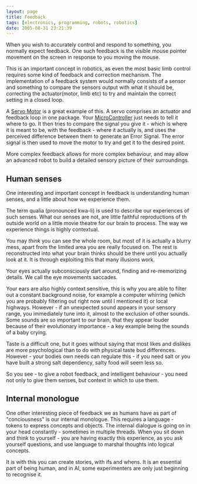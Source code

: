 ```yaml
---
layout: page
title: Feedback
tags: [electronics, programming, robots, robotics]
date: 2005-08-31 23:21:39
---
```

When you wish to accurately control and respond to something, you normally expect feedback. One such feedback is the visible mouse pointer movement on the screen in response to you moving the mouse.

This is an important concept in robotics, as even the most basic limb control requires some kind of feedback and correction mechanism. The implementation of a feedback system would normally consists of a sensor and something to compare the sensors output with what it should be, correcting the actuator(motor, limb etc) to try and maintain the correct setting in a closed loop.

A [Servo Motor](/wiki/servo_motor.html "A motor with built in positioning control - easily interfaced with digital systems") is a great example of this.  A servo comprises an actuator and feedback loop in one package.  Your [MicroController](/wiki/microcontroller.html "A programmable digital controller ") just needs to tell it where to go. It then tries to compare the signal you give it - which is where it is meant to be, with the feedback - where it actually is, and uses the perceived difference between them to generate an Error Signal. The error signal is then used to move the motor to try and get it to the desired point.

More complex feedback allows for more complex behaviour, and may allow an advanced robot to build a detailed sensory picture of their surroundings.

## Human senses

One interesting and important concept in feedback is understanding human senses, and a little about how we experience them.

The term qualia (pronounced kwa-li) is used to describe our experiences of such senses. What our senses are not, are little faithful reproductions of th outside world on a little movie theatre for our brain to process. The way we experience things is highly contextual.

You may _think_ you can see the whole room, but most of it is actually a blurry mess, apart from the limited area you are really focused on. The rest is reconstructed into what your brain thinks should be there until you actually look at it. It is through exploiting this that many illusions work.

Your eyes actually subconsciously dart around, finding and re-memorizing details. We call the eye movements saccades.

Your ears are also highly context sensitive, this is why you are able to filter out a constant background noise, for example a computer whirring (which you are probably filtering out right now until I mentioned it) or local highways. However - if an unexpected sound appears in your sensory range, you immediately tune into it, almost to the exclusion of other sounds. Some sounds are so important to our brain, that they appear louder because of their evolutionary importance - a key example being the sounds of a baby crying.

Taste is a difficult one, but it goes without saying that most likes and dislikes are more psychological than to do with physical taste bud differences. However - your bodies own needs can regulate this - if you need salt or you have built a strong salt dependency, salty food will seem less so.

So you see - to give a robot feedback, and intelligent behaviour - you need not only to give them senses, but context in which to use them.

## Internal monologue

One other interesting piece of feedback we as humans have as part of "conciousness" is our internal monologue. This requires a language - tokens to express concepts and objects. The internal dialogue is going on in your head constantly - sometimes in multiple threads. When you sit down and think to yourself - you are having exactly this experience, as you ask yourself questions, and use language to marshal thoughts into logical concepts.

It is with this you can create stories, with ifs and whens. It is an essential part of being human, and in AI, some experimenters are only just beginning to recognise it.
